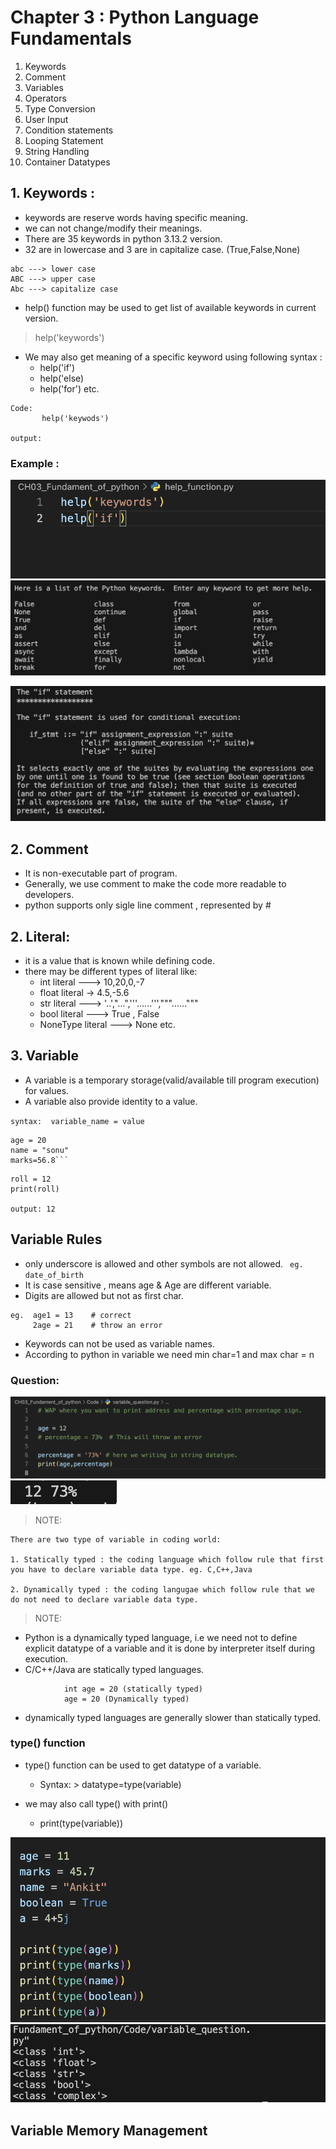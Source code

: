 # Chapter 3 : Python Language Fundamentals 

1. Keywords
2. Comment
3. Variables
4. Operators
5. Type Conversion
6. User Input 
7. Condition statements
8. Looping Statement 
9. String Handling
10. Container Datatypes

 
## 1.   Keywords : 
- keywords are reserve words having specific meaning.
- we can not change/modify their meanings.
- There are 35 keywords in python 3.13.2 version.
- 32 are in lowercase and 3 are in capitalize case. (True,False,None)

```
abc ---> lower case
ABC ---> upper case
Abc ---> capitalize case 
```
- help() function may be used to get list of available keywords in current version.

> help('keywords')

- We may also get meaning of a specific keyword using following syntax : 
    * help('if')
    * help('else)
    * help('for')
    etc.
```
Code: 
       help('keywods')

output: 
```
### Example :
![alt text](images/Code1.png)
![alt text](images/keyword_help.png)

![alt text](images/output1.png)

 ## 2. Comment 

- It is non-executable part of program.
- Generally, we use comment to make the code more readable to developers.
- python supports only sigle line comment , represented by #

## 2. Literal:
 - it is a value that is known while defining code.
 - there  may be different types of literal like:
    * int literal ---> 10,20,0,-7
    * float literal -> 4.5,-5.6
    * str literal ---> '..',"...",'''......''',"""......"""
    * bool literal ---> True , False
    * NoneType literal ---> None
    etc.

## 3. Variable

- A variable is a temporary storage(valid/available till program execution) for values.
- A variable also provide identity to a value.

`syntax:  variable_name = value`
```
age = 20 
name = "sonu"
marks=56.8```
```
```
roll = 12
print(roll)

output: 12
```

 ## Variable Rules

- only underscore is allowed and other symbols are not allowed.
` eg. date_of_birth`
- It is case sensitive , means age & Age are different variable.
- Digits are allowed but not as first char.
``` 
eg.  age1 = 13    # correct
     2age = 21    # throw an error
```
- Keywords can not be used as variable names.
- According to python in variable we need min char=1 and max char = n

### Question: 
![Variable 1 code](images/var1_code.png)
![Variable 1 output](images/var1_output.png)

> NOTE: 
``` 
There are two type of variable in coding world:

1. Statically typed : the coding language which follow rule that first you have to declare variable data type. eg. C,C++,Java

2. Dynamically typed : the coding langugae which follow rule that we do not need to declare variable data type.
```
> NOTE: 

- Python is a dynamically typed language, i.e we need not to define explicit datatype of a variable and it is done by interpreter itself during execution.
- C/C++/Java are statically typed languages.

``` exp: 
            int age = 20 (statically typed)
            age = 20 (Dynamically typed)
```
- dynamically typed languages are generally slower than statically typed.

### type() function
- type() function can be used to get datatype of a variable.
    - Syntax:
                > datatype=type(variable)

- we may also call type() with print()
    
    - print(type(variable))

![Var2 code](images/variable2_code.png)![var2 outptu](images/variable2output.png)


## Variable Memory Management 
